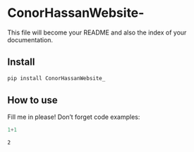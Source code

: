 ConorHassanWebsite-
================

<!-- WARNING: THIS FILE WAS AUTOGENERATED! DO NOT EDIT! -->

This file will become your README and also the index of your
documentation.

## Install

``` sh
pip install ConorHassanWebsite_
```

## How to use

Fill me in please! Don’t forget code examples:

``` python
1+1
```

    2
